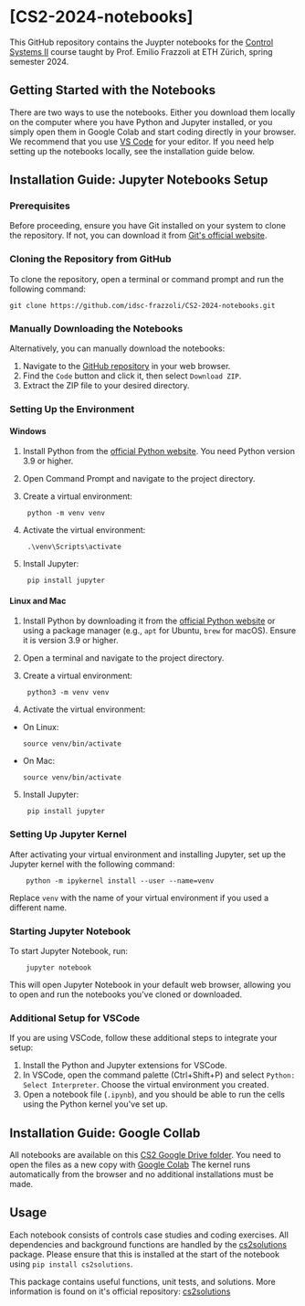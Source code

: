 # [CS2-2024-notebooks]

This GitHub repository contains the Juypter notebooks for the [Control Systems II](https://idsc.ethz.ch/education/lectures/control-systems-ii.html) course taught by Prof. Emilio Frazzoli at ETH Zürich, spring semester 2024.

## Getting Started with the Notebooks

There are two ways to use the notebooks. Either you download them locally on the computer where you have Python and Jupyter installed, or you simply open them in Google Colab and start coding directly in your browser. We recommend that you use [VS Code](https://code.visualstudio.com/) for your editor. If you need help setting up the notebooks locally, see the installation guide below.


## Installation Guide: Jupyter Notebooks Setup

### Prerequisites
Before proceeding, ensure you have Git installed on your system to clone the repository. If not, you can download it from [Git's official website](https://git-scm.com/downloads).

### Cloning the Repository from GitHub

To clone the repository, open a terminal or command prompt and run the following command:

    git clone https://github.com/idsc-frazzoli/CS2-2024-notebooks.git


### Manually Downloading the Notebooks

Alternatively, you can manually download the notebooks:
1. Navigate to the [GitHub repository](https://github.com/idsc-frazzoli/CS2-2024-notebooks) in your web browser.
2. Find the `Code` button and click it, then select `Download ZIP`.
3. Extract the ZIP file to your desired directory.

### Setting Up the Environment

#### Windows

1. Install Python from the [official Python website](https://www.python.org/downloads/). You need Python version 3.9 or higher.
2. Open Command Prompt and navigate to the project directory.
3. Create a virtual environment:

        python -m venv venv

4. Activate the virtual environment:

        .\venv\Scripts\activate

5. Install Jupyter:

        pip install jupyter


#### Linux and Mac

1. Install Python by downloading it from the [official Python website](https://www.python.org/downloads/) or using a package manager (e.g., `apt` for Ubuntu, `brew` for macOS). Ensure it is version 3.9 or higher.
2. Open a terminal and navigate to the project directory.
3. Create a virtual environment:

        python3 -m venv venv

4. Activate the virtual environment:
- On Linux:
  ```
  source venv/bin/activate
  ```
- On Mac:
  ```
  source venv/bin/activate
  ```
5. Install Jupyter:

        pip install jupyter



### Setting Up Jupyter Kernel

After activating your virtual environment and installing Jupyter, set up the Jupyter kernel with the following command:

        python -m ipykernel install --user --name=venv


Replace `venv` with the name of your virtual environment if you used a different name.

### Starting Jupyter Notebook

To start Jupyter Notebook, run:

        jupyter notebook


This will open Jupyter Notebook in your default web browser, allowing you to open and run the notebooks you've cloned or downloaded.

### Additional Setup for VSCode

If you are using VSCode, follow these additional steps to integrate your setup:
1. Install the Python and Jupyter extensions for VSCode.
2. In VSCode, open the command palette (Ctrl+Shift+P) and select `Python: Select Interpreter`. Choose the virtual environment you created.
3. Open a notebook file (`.ipynb`), and you should be able to run the cells using the Python kernel you've set up.


## Installation Guide: Google Collab
All notebooks are available on this [CS2 Google Drive folder](https://drive.google.com/drive/folders/13nXGd9DF19sor8taW5ue47GpjFJV13km?usp=drive_link
). You need to open the files as a new copy with [Google Colab](https://colab.research.google.com/)
The kernel runs automatically from the browser and no additional installations must be made. 

## Usage
Each notebook consists of controls case studies and coding exercises. All dependencies and background functions are handled by the [cs2solutions](https://github.com/idsc-frazzoli/cs2solutions) package. Please ensure that this is installed at the start of the notebook using ```pip install cs2solutions```.

This package contains useful functions, unit tests, and solutions. More information is found on it's official repository: [cs2solutions](https://github.com/idsc-frazzoli/cs2solutions)